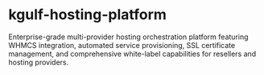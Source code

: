 # kgulf-hosting-platform
Enterprise-grade multi-provider hosting orchestration platform featuring WHMCS integration, automated service provisioning, SSL certificate management, and comprehensive white-label capabilities for resellers and hosting providers.
